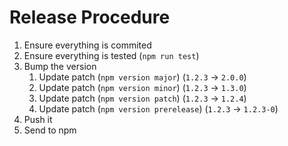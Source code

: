 # Release Procedure

1. Ensure everything is commited
2. Ensure everything is tested (`npm run test`)
3. Bump the version
   1. Update patch (`npm version major`) (`1.2.3` -> `2.0.0`)
   2. Update patch (`npm version minor`) (`1.2.3` -> `1.3.0`)
   3. Update patch (`npm version patch`) (`1.2.3` -> `1.2.4`)
   4. Update patch (`npm version prerelease`) (`1.2.3` -> `1.2.3-0`)
4. Push it
5. Send to npm
